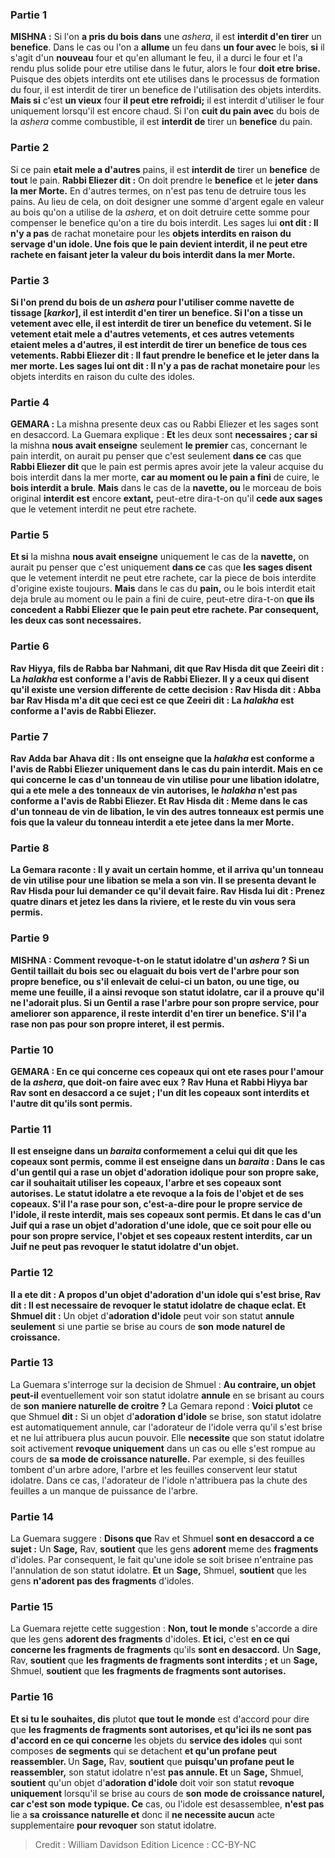 
### Partie 1
<strong>MISHNA :</strong> Si l'on <b>a pris du bois dans</b> une <i>ashera</i>, il est <b>interdit d'en tirer</b> un <b>benefice</b>. Dans le cas ou l'on a <b>allume</b> un feu dans <b>un four avec</b> le bois, <b>si</b> il s'agit d'un <b>nouveau</b> four et qu'en allumant le feu, il a durci le four et l'a rendu plus solide pour etre utilise dans le futur, alors le four <b>doit etre brise.</b> Puisque des objets interdits ont ete utilises dans le processus de formation du four, il est interdit de tirer un benefice de l'utilisation des objets interdits. <b>Mais si</b> c'est <b>un vieux</b> four <b>il peut etre refroidi;</b> il est interdit d'utiliser le four uniquement lorsqu'il est encore chaud. Si l'on <b>cuit du pain avec</b> du bois de la <i>ashera</i> comme combustible, il est <b>interdit de</b> tirer un <b>benefice</b> du pain.

### Partie 2
Si ce pain <b>etait mele a d'autres</b> pains, il est <b>interdit de</b> tirer un <b>benefice</b> de <b>tout</b> le pain. <b>Rabbi Eliezer dit :</b> On doit prendre le <b>benefice</b> et le <b>jeter</b> <b>dans la mer Morte.</b> En d'autres termes, on n'est pas tenu de detruire tous les pains. Au lieu de cela, on doit designer une somme d'argent egale en valeur au bois qu'on a utilise de la <i>ashera</i>, et on doit detruire cette somme pour compenser le benefice qu'on a tire du bois interdit. Les sages lui <b>ont dit : Il n'y a pas</b> de rachat monetaire pour les <b>objets interdits en raison du <b>servage d'un idole.</b> Une fois que le pain devient interdit, il ne peut etre rachete en faisant jeter la valeur du bois interdit dans la mer Morte.

### Partie 3
Si l'on <b>prend</b> du bois <b>de</b> un <i>ashera</i> pour l'utiliser comme <b>navette de tissage [<i>karkor</i>],</b> il est <b>interdit d'en tirer un <b>benefice</b>. Si l'on <b>a tisse un vetement avec elle,</b> il est <b>interdit de</b> tirer un <b>benefice</b> du vetement. Si le vetement <b>etait mele a d'autres</b> vetements, <b>et</b> ces <b>autres</b> vetements etaient meles <b>a d'autres,</b> il est <b>interdit de</b> tirer <b>un benefice</b> de <b>tous ces vetements. Rabbi Eliezer dit :</b> Il faut prendre le <b>benefice</b> et le <b>jeter</b> dans la mer morte.</b> Les sages lui <b>ont dit : Il n'y a pas</b> de rachat monetaire pour</b> les objets interdits en raison du culte des idoles.</b>

### Partie 4
<strong>GEMARA :</strong> La mishna presente deux cas ou Rabbi Eliezer et les sages sont en desaccord. La Guemara explique : <b>Et</b> les deux sont <b>necessaires ; car si</b> la mishna <b>nous avait enseigne</b> seulement <b>le premier</b> cas, concernant le pain interdit, on aurait pu penser que c'est seulement <b>dans ce</b> cas que <b>Rabbi Eliezer dit</b> que le pain est permis apres avoir jete la valeur acquise du bois interdit dans la mer morte, <b>car au moment ou le pain a fini</b> de cuire, le <b>bois interdit</b> <b>a brule</b>. <b>Mais</b> dans le cas de la <b>navette, ou</b> le morceau de bois original <b>interdit</b> <b>est</b> encore <b>extant,</b> peut-etre dira-t-on</b> qu'il <b>cede aux sages</b> que le vetement interdit ne peut etre rachete.

### Partie 5
<b>Et si</b> la mishna <b>nous avait enseigne</b> uniquement le cas de la <b>navette,</b> on aurait pu penser que c'est uniquement <b>dans ce</b> cas que <b>les sages disent</b> que le vetement interdit ne peut etre rachete, car la piece de bois interdite d'origine existe toujours. <b>Mais</b> dans le cas du <b>pain,</b> ou le bois interdit etait deja brule au moment ou le pain a fini de cuire, peut-etre dira-t-on <b>que <b>ils concedent a Rabbi Eliezer</b> que le pain peut etre rachete. Par consequent, les deux cas sont <b>necessaires.</b>

### Partie 6
<b>Rav Hiyya, fils de Rabba bar Nahmani, dit</b> que <b>Rav Hisda dit</b> que <b>Zeeiri dit :</b> La <b><i>halakha</i></b> est <b>conforme</b> a l'avis de <b>Rabbi Eliezer. Il y a</b> ceux <b>qui disent</b> qu'il existe une version differente de cette decision : <b>Rav Hisda dit : Abba bar Rav Hisda m'a dit</b> que <b>ceci</b> est ce que <b>Zeeiri dit :</b> La <b><i>halakha</i></b> est <b>conforme</b> a l'avis de <b>Rabbi Eliezer.</b>

### Partie 7
<b>Rav Adda bar Ahava dit : Ils ont enseigne</b> que la <i>halakha</i> est conforme a l'avis de Rabbi Eliezer <b>uniquement</b> dans le cas du <b>pain interdit. Mais</b> en ce qui concerne le cas d'un <b>tonneau</b> de vin utilise pour une libation idolatre, qui a ete mele a des tonneaux de vin autorises, le <i>halakha</i> n'est <b>pas</b> conforme a l'avis de Rabbi Eliezer. <b>Et Rav Hisda dit : Meme</b> dans le cas d'un <b>tonneau</b> de vin de libation, le vin des autres tonneaux est <b>permis</b> une fois que la valeur du tonneau interdit a ete jetee dans la mer Morte.

### Partie 8
La Gemara raconte : Il y avait <b>un certain homme,</b> et il arriva <b>qu'un tonneau de vin</b> utilise pour <b>une libation se mela a son vin. Il se presenta devant le Rav Hisda</b> pour lui demander ce qu'il devait faire. Rav Hisda <b>lui dit</b> : <b>Prenez quatre dinars et jetez</b> les <b>dans la riviere, et</b> le reste du vin <b>vous sera permis.</b>

### Partie 9
<strong>MISHNA :</strong> <b>Comment revoque-t-on</b> le statut idolatre d'un <i>ashera</i> ? Si un Gentil <b>taillait</b> du bois sec <b>ou elaguait</b> du bois vert de l'arbre pour son propre benefice, ou s'il <b>enlevait de celui-ci un baton, ou une tige,</b> ou <b>meme une feuille, il a</b> ainsi <b>revoque</b> son statut idolatre, car il a prouve qu'il ne l'adorait plus. Si un Gentil <b>a rase</b> l'arbre <b>pour son</b> propre <b>service,</b> pour ameliorer son apparence, il reste <b>interdit</b> d'en tirer un benefice. S'il l'a rase <b>non pas pour son</b> <b>propre interet,</b> il est <b>permis.</b>

### Partie 10
<strong>GEMARA : </strong>En ce qui concerne <b>ces copeaux</b> qui ont ete rases pour l'amour de la <i>ashera</i>, <b>que doit-on</b> faire <b>avec eux ? Rav Huna et Rabbi Hiyya bar Rav sont en desaccord a ce sujet ; l'un dit</b> les copeaux <b>sont interdits et l'autre dit qu'ils sont permis.</b>

### Partie 11
<b>Il est enseigne</b> dans un <i>baraita</i> <b>conformement a celui qui dit</b> que les copeaux <b>sont permis, comme il est enseigne</b> dans un <i>baraita</i> : Dans le cas d'un <b>gentil qui a rase</b> un objet d'adoration <b>idolique pour son</b> propre <b>sake,</b> car il souhaitait utiliser les copeaux, l'arbre <b>et ses copeaux sont autorises. </b> Le statut idolatre a ete revoque a la fois de l'objet et de ses copeaux. S'il l'a rase <b>pour son,</b> c'est-a-dire pour le propre <b>service de l'idole, il</b> reste <b>interdit, mais ses copeaux sont permis. Et</b> dans le cas d'un <b>Juif qui a rase</b> un objet d'adoration d'une <b>idole, que ce soit pour elle ou pour son</b> propre <b>service,</b> l'objet <b>et ses copeaux</b> restent <b>interdits,</b> car un Juif ne peut pas revoquer le statut idolatre d'un objet.

### Partie 12
<b>Il a ete dit :</b> A propos d'un objet d'adoration d'un <b>idole qui s'est brise, Rav dit : Il est necessaire de revoquer</b> le statut idolatre de <b>chaque eclat</b>. Et Shmuel dit :</b> Un objet d'<b>adoration d'idole</b> peut voir son statut <b>annule seulement</b> si une partie se brise au cours de <b>son</b> <b>mode naturel de croissance.</b>

### Partie 13
La Guemara s'interroge sur la decision de Shmuel : <b>Au contraire, un objet peut-il</b> eventuellement voir son statut idolatre <b>annule</b> en se brisant au cours de <b>son</b> <b>maniere naturelle de croitre ? </b> La Gemara repond : <b>Voici plutot</b> ce que Shmuel <b>dit :</b> Si un objet d'<b>adoration d'idole</b> se brise, son statut idolatre est automatiquement annule, car l'adorateur de l'idole verra qu'il s'est brise et ne lui attribuera plus aucun pouvoir. Elle <b>necessite</b> que son statut idolatre soit activement <b>revoque uniquement</b> dans un cas ou elle s'est rompue au cours de <b>sa</b> <b>mode de croissance naturelle.</b> Par exemple, si des feuilles tombent d'un arbre adore, l'arbre et les feuilles conservent leur statut idolatre. Dans ce cas, l'adorateur de l'idole n'attribuera pas la chute des feuilles a un manque de puissance de l'arbre.

### Partie 14
La Guemara suggere : <b>Disons que</b> Rav et Shmuel <b>sont en desaccord a ce sujet :</b> Un <b>Sage,</b> Rav, <b>soutient</b> que les gens <b>adorent</b> meme des <b>fragments</b> d'idoles. Par consequent, le fait qu'une idole se soit brisee n'entraine pas l'annulation de son statut idolatre. <b>Et</b> un <b>Sage,</b> Shmuel, <b>soutient</b> que les gens <b>n'adorent pas des fragments</b> d'idoles.

### Partie 15
La Guemara rejette cette suggestion : <b>Non, tout le monde</b> s'accorde a dire que les gens <b>adorent des fragments</b> d'idoles. <b>Et ici,</b> c'est <b>en ce qui concerne les fragments de fragments</b> qu'ils <b>sont en desaccord.</b> Un <b>Sage,</b> Rav, <b>soutient</b> que <b>les fragments de fragments sont interdits ; et</b> un <b>Sage,</b> Shmuel, <b>soutient</b> que <b>les fragments de fragments sont autorises.</b>

### Partie 16
<b>Et si tu le souhaites, dis</b> plutot <b>que tout le monde</b> est d'accord pour dire que <b>les fragments de fragments sont autorises, et qu'ici ils ne sont pas d'accord en ce qui concerne</b> les objets du <b>service des idoles</b> qui sont composes <b>de segments</b> qui se detachent <b>et qu'un profane peut reassembler. </b> Un <b>Sage,</b> Rav, <b>soutient</b> que <b>puisqu'un profane peut le reassembler,</b> son statut idolatre n'est <b>pas annule. Et</b> un <b>Sage,</b> Shmuel, <b>soutient</b> qu'un objet d'<b>adoration d'idole</b> doit voir son statut <b>revoque uniquement</b> lorsqu'il se brise au cours de <b>son</b> <b>mode de croissance naturel, car c'est son</b> <b>mode typique. Ce</b> cas, ou l'idole est desassemblee, <b>n'est pas</b> lie a <b>sa</b> <b>croissance naturelle et</b> donc il <b>ne necessite aucun</b> acte supplementaire <b>pour revoquer</b> son statut idolatre.

>Credit : William Davidson Edition
>Licence : CC-BY-NC